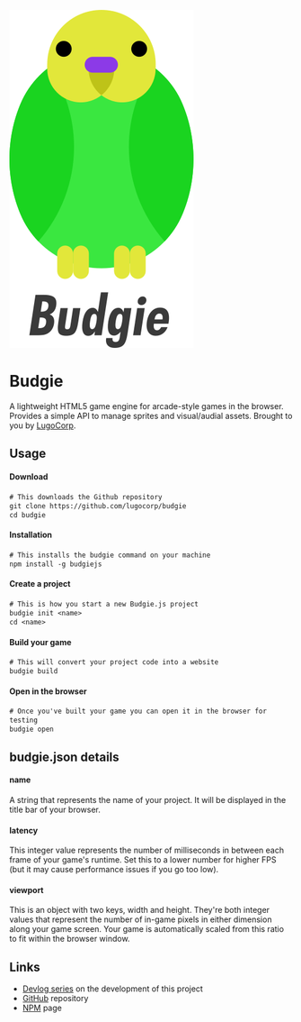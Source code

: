 
![Budgie logo](./budgie.svg)

# Budgie
A lightweight HTML5 game engine for arcade-style games in the browser.
Provides a simple API to manage sprites and visual/audial assets.
Brought to you by [LugoCorp](http://lugocorp.net).

## Usage
#### Download
```
# This downloads the Github repository
git clone https://github.com/lugocorp/budgie
cd budgie
```

#### Installation
```
# This installs the budgie command on your machine
npm install -g budgiejs
```

#### Create a project
```
# This is how you start a new Budgie.js project
budgie init <name>
cd <name>
```

#### Build your game
```
# This will convert your project code into a website
budgie build
```

#### Open in the browser
```
# Once you've built your game you can open it in the browser for testing
budgie open
```

## budgie.json details
#### name
A string that represents the name of your project.
It will be displayed in the title bar of your browser.

#### latency
This integer value represents the number of milliseconds in between each frame of your game's runtime. Set this to a lower number for higher FPS (but it may cause performance issues if you go too low).

#### viewport
This is an object with two keys, width and height. They're both integer values that represent the number of in-game pixels in either dimension along your game screen. Your game is automatically scaled from this ratio to fit within the browser window.

## Links
- [Devlog series](https://www.youtube.com/watch?v=pwEzWqjwZ_0) on the development of this project
- [GitHub](https://github.com/lugocorp/budgie) repository
- [NPM](https://www.npmjs.com/package/budgiejs) page

